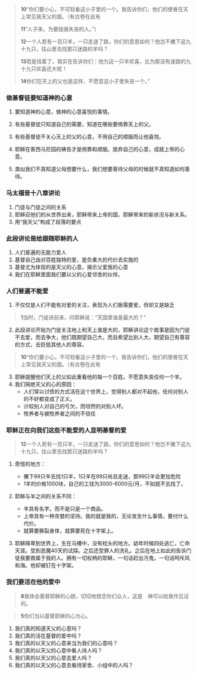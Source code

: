 > **10**“你们要小心，不可轻看这小子里的一个。我告诉你们，他们的使者在天上常见我天父的面。（有古卷在此有
>
> **11**“人子来，为要拯救失丧的人。”）
>
> **12**一个人若有一百只羊，一只走迷了路，你们的意思如何？他岂不撇下这九十九只，往山里去找那只迷路的羊吗？
>
> **13**若是找着了，我实在告诉你们：他为这一只羊欢喜，比为那没有迷路的九十九只欢喜还大呢！
>
> **14**你们在天上的父也是这样，不愿意这小子里失丧一个。”

### 做基督徒要知道神的心意

1. 要知道神的心意，做神的心意喜悦的事情。

2. 有些基督徒只知道自己的需要，知道在哪些要倚靠天上的父。
3. 有些基督徒不关心天上的父的心意，不用自己的顺服而让他喜悦。
4. 耶稣在客西马尼园的祷告才是倚靠和顺服。放弃自己的心意，成就上帝的心意。
5. 类似我们不真知道父母想要什么，我们想要善待父母的时候就不真知道如何善待。

### 马太福音十八章讲论

1. 门徒与门徒之间的关系
2. 耶稣召他们的从世界出来，耶稣带来上帝的国，耶稣带来的新状况与新关系。
3. 用“我天父”构成了段落的要点

### 此段讲论是给跟随耶稣的人

1. 人们普遍的无能力爱人
2. 基督自己由对百姓独特的爱，是负重大的代价去实施的
3. 基督尤为体现的是天父的心意，揭示父爱我的心意
4. 我们在耶稣里面我们要以父的心爱邻舍的伙伴。

### 人们普遍不能爱

1. 不仅仅是人们不能有对爱的关注，表现为人们极需要爱，但却又是缺乏

> **1**当时，门徒进前来，问耶稣说：“天国里谁是最大的？”

2. 此段讲论开始为门徒关注地上和天上谁是大的，耶稣讲论这个故事是因为门徒不去爱，而去争大，他们既期望自己大，而且希望比别人大，期望自己有尊容的方式，去贬低其他人的尊容。

> **10**“你们要小心，不可轻看这小子里的一个。我告诉你们，他们的使者在天上常见我天父的面。（有古卷在此有

3. 耶稣提醒他们天上的父如此重看他的每一个百姓。不愿意失丧任何一个羊。
4. 我们隔绝天父的心的原因：
    - 人们常以讨债的方式活在这个世界上，觉得别人都对不起他，任何对别人的不好都变成了正义。
    - 计较别人对自己的亏欠，而坦然的对别人坏。
    - 牧养者与被牧养者之间的不信任

### 耶稣正在向我们这些不能爱的人显明基督的爱

> **12**一个人若有一百只羊，一只走迷了路，你们的意思如何？他岂不撇下这九十九只，往山里去找那只迷路的羊吗？

1. 奇怪的地方：

    - 撇下99只羊去找1只羊，1只羊在99只尚且走迷，那99只羊会更加危险
    - 1羊的价格1000块，自己的工钱为3000-6000元/月，不如就不去找了。
2. 耶稣与羊之间的关系不同：

    - 羊具有名字。而不是只是一个商品。
    - 上帝具有一种贪婪的坚持。我的就是我的，无论发生什么事情，要付什么代价。
    - 就算要撕裂身体，就算要死在十字架上。
3. 耶稣降卑到世界上，生在马槽中，没有枕头的地方。幼年时候四处逃亡，亡命天涯。受到恶魔40天的试探。之后还受罪人的洗礼。之后在地上如此的告诉门徒我要救属于我的人。拥有一切权柄的耶稣，一句话赶出污鬼，一句话呵斥风和海。他却被钉在十字架。

### 我们要活在他的爱中

> **8**我体会基督耶稣的心肠，切切地想念你们众人，这是　神可以给我作见证的。

> **5**你们当以基督耶稣的心为心。

1. 我们真的知道天父的心意吗？
2. 我们真的活在基督的爱中吗？
3. 我们真的以天父的心意来当为我们的心意吗？
4. 我们真的以天父的心意中看人待人吗？
5. 我们真的以天父的心意去爱人吗？
6. 我们真的以天父的心意去看待家舍、小组中的人吗？